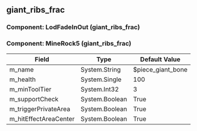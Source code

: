 ## giant_ribs_frac

### Component: LodFadeInOut (giant_ribs_frac)

### Component: MineRock5 (giant_ribs_frac)

|Field|Type|Default Value|
|-----|----|-------------|
|m_name|System.String|$piece_giant_bone|
|m_health|System.Single|100|
|m_minToolTier|System.Int32|3|
|m_supportCheck|System.Boolean|True|
|m_triggerPrivateArea|System.Boolean|True|
|m_hitEffectAreaCenter|System.Boolean|True|

